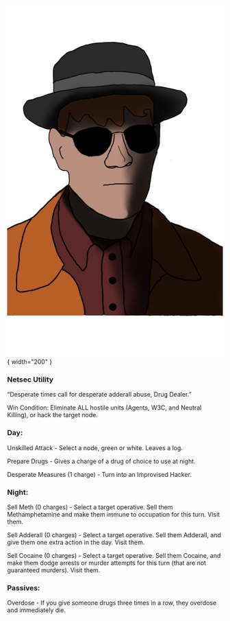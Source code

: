 ![drugdealer.png](Images/drugdealer.png){ width="200" }

### **Netsec Utility**

“Desperate times call for desperate adderall abuse, Drug Dealer.”

Win Condition: Eliminate ALL hostile units (Agents, W3C, and Neutral Killing), or hack the target node.

### **Day:**

Unskilled Attack - Select a node, green or white. Leaves a log.

Prepare Drugs - Gives a charge of a drug of choice to use at night.

Desperate Measures (1 charge) - Turn into an Improvised Hacker.

### **Night:**

Sell Meth (0 charges) - Select a target operative. Sell them Methamphetamine and make them immune to occupation for this turn. Visit them.

Sell Adderall (0 charges) - Select a target operative. Sell them Adderall, and give them one extra action in the day. Visit them.

Sell Cocaine (0 charges) - Select a target operative. Sell them Cocaine, and make them dodge arrests or murder attempts for this turn (that are not guaranteed murders). Visit them.

### **Passives:**

Overdose - If you give someone drugs three times in a row, they overdose and immediately die.